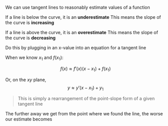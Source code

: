 We can use tangent lines to reasonably estimate values of a function

If a line is below the curve, it is an **underestimate**
This means the slope of the curve is **increasing**

If a line is above the curve, it is an **overestimate**
This means the slope of the curve is **decreasing**

Do this by plugging in an x-value into an equation for a tangent line

When we know $x_1$ and $f(x_1)$:

$$f(x)\approx f'(x)(x-x_1)+f(x_1)$$

Or, on the $xy$ plane, 
$$y \approx y'(x-x_1)+y_1$$

> This is simply a rearrangement of the point-slope form of a given tangent line

The further away we get from the point where we found the line, the worse our estimate becomes




